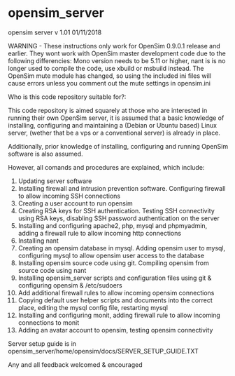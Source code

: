 # opensim_server
opensim server v 1.01
01/11/2018

WARNING - These instructions only work for OpenSim 0.9.0.1 release and
earlier. They wont work with OpenSim master development code due to the
following differencies: Mono version needs to be 5.11 or higher, nant is
is no longer used to compile the code, use xbuild or msbuild instead.
The OpenSim mute module has changed, so using the included ini files will
cause errors unless you comment out the mute settings in opensim.ini

Who is this code repository suitable for?:

This code repository is aimed squarely at those who are interested in running their own OpenSim server, 
it is assumed that a basic knowledge of installing, configuring and maintaining a (Debian or Ubuntu based) 
Linux server, (wether that be a vps or a conventional server) is already in place. 

Additionally, prior knowledge of installing, configuring and running OpenSim software is also assumed.

However, all comands and procedures are explained, which include:

01) Updating server software
02) Installing firewall and intrusion prevention software. Configuring firewall to allow incoming SSH connections
03) Creating a user account to run opensim
04) Creating RSA keys for SSH authentication. Testing SSH connectivity using RSA keys, disabling SSH password authentication on the server
05) Installing and configuring apache2, php, mysql and phpmyadmin, adding a firewall rule to allow incoming http connections
06) Installing nant
07) Creating an opensim database in mysql. Adding opensim user to mysql, configuring mysql to allow opensim user access to the database
08) Installing opensim source code using git. Compiling opensim from source code using nant
09) Installing opensim_server scripts and configuration files using git & configuring opensim & /etc/sudoers
10) Add additional firewall rules to allow incoming opensim connections
11) Copying default user helper scripts and documents into the correct place, editing the mysql config file, restarting mysql
12) Installing and configuring monit, adding firewall rule to allow incoming connections to monit
13) Adding an avatar account to opensim, testing opensim connectivity

Server setup guide is in opensim_server/home/opensim/docs/SERVER_SETUP_GUIDE.TXT

Any and all feedback welcomed & encouraged
